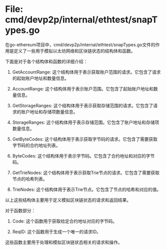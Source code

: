 # File: cmd/devp2p/internal/ethtest/snapTypes.go

在go-ethereum项目中，cmd/devp2p/internal/ethtest/snapTypes.go文件的作用是定义了一些用于模拟以太坊网络和区块链状态的结构体和函数。

下面是对于各个结构体和函数的详细介绍：

1. GetAccountRange: 这个结构体用于表示获取账户范围的请求。它包含了请求的起始账户地址和数量信息。

2. AccountRange: 这个结构体用于表示账户范围。它包含了起始账户地址和数量信息。

3. GetStorageRanges: 这个结构体用于表示获取存储范围的请求。它包含了请求的账户地址和存储项数量信息。

4. StorageRanges: 这个结构体用于表示存储范围。它包含了账户地址和存储项数量信息。

5. GetByteCodes: 这个结构体用于表示获取字节码的请求。它包含了需要获取字节码的合约地址列表。

6. ByteCodes: 这个结构体用于表示字节码。它包含了合约地址和对应的字节码。

7. GetTrieNodes: 这个结构体用于表示获取Trie节点的请求。它包含了需要获取节点的哈希列表。

8. TrieNodes: 这个结构体用于表示Trie节点。它包含了节点的哈希和对应的值。

以上这些结构体主要用于定义模拟区块链状态的请求和返回结果。

对于函数部分：

1. Code: 这个函数用于获取给定合约地址对应的字节码。

2. ReqID: 这个函数用于生成一个唯一的请求ID。

这些函数主要用于处理和模拟区块链状态相关的请求和操作。

